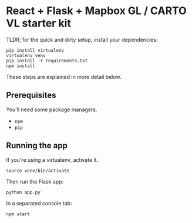 
# React + Flask + Mapbox GL / CARTO VL starter kit

TLDR; for the quick and dirty setup, install your dependencies:

```
pip install virtualenv
virtualenv venv
pip install -r requirements.txt
npm install
```

These steps are explained in more detail below.

## Prerequisites

You'll need some package managers.

- `npm`
- `pip`

## Running the app

If you're using a virtualenv, activate it.

```
source venv/bin/activate
```

Then run the Flask app:

```
python app.py
```

In a separated console tab:

```
npm start
```
